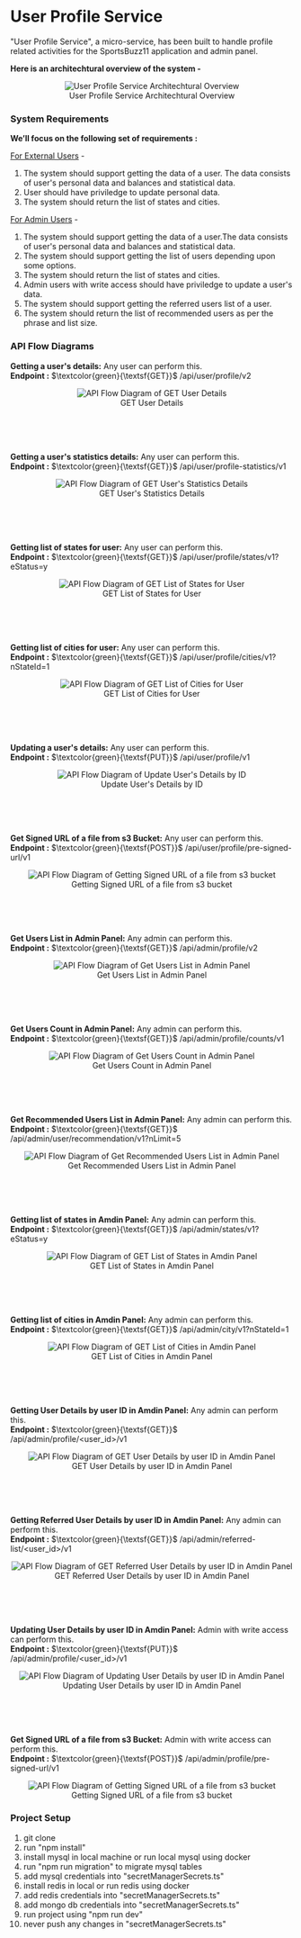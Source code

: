# User Profile Service

"User Profile Service", a micro-service, has been built to handle profile related activities for the SportsBuzz11 application and admin panel.

**Here is an architechtural overview of the system -**

<!-- ![User Profile Service Architechtural Overview](designs/user-profile-system-architechture.webp) -->
<p align="center">
  <img src="system-designs/system-architechture.webp" alt="User Profile Service Architechtural Overview">
  <br />
  User Profile Service Architechtural Overview
</p>

### System Requirements

**We’ll focus on the following set of requirements :**

<ins>For External Users</ins> -
1. The system should support getting the data of a user. The data consists of user's personal data and balances and statistical data.
2. User should have priviledge to update personal data.
3. The system should return the list of states and cities.

<ins>For Admin Users</ins> -
1. The system should support getting the data of a user.The data consists of user's personal data and balances and statistical data.
2. The system should support getting the list of users depending upon some options.
3. The system should return the list of states and cities.
4. Admin users with write access should have priviledge to update a user's data.
5. The system should support getting the referred users list of a user.
6. The system should return the list of recommended users as per the phrase and list size.

### API Flow Diagrams

**Getting a user's details:** Any user can perform this.
<br/>
**Endpoint :** $\textcolor{green}{\textsf{GET}}$ /api/user/profile/v2

<p align="center">
    <img src="system-designs/api_user_profile_v2.webp" alt="API Flow Diagram of GET User Details">
    <br />
    GET User Details
</p>
<br/><br/><br/>

**Getting a user's statistics details:** Any user can perform this.
<br/>
**Endpoint :** $\textcolor{green}{\textsf{GET}}$ /api/user/profile-statistics/v1

<p align="center">
    <img src="system-designs/api_user_profile-statistics_v1.webp" alt="API Flow Diagram of GET User's Statistics Details">
    <br />
    GET User's Statistics Details
</p>
<br/><br/><br/>

**Getting list of states for user:** Any user can perform this.
<br/>
**Endpoint :** $\textcolor{green}{\textsf{GET}}$ /api/user/profile/states/v1?eStatus=y

<p align="center">
    <img src="system-designs/api_user_profile_states_v1.webp" alt="API Flow Diagram of GET List of States for User">
    <br />
    GET List of States for User
</p>
<br/><br/><br/>

**Getting list of cities for user:** Any user can perform this.
<br/>
**Endpoint :** $\textcolor{green}{\textsf{GET}}$ /api/user/profile/cities/v1?nStateId=1

<p align="center">
    <img src="system-designs/api_user_profile_cities_v1.webp" alt="API Flow Diagram of GET List of Cities for User">
    <br />
    GET List of Cities for User
</p>
<br/><br/><br/>

**Updating a user's details:** Any user can perform this.
<br/>
**Endpoint :** $\textcolor{green}{\textsf{PUT}}$ /api/user/profile/v1

<p align="center">
    <img src="system-designs/put_api_user_profile_v1.webp" alt="API Flow Diagram of Update User's Details by ID">
    <br />
    Update User's Details by ID
</p>
<br/><br/><br/>

**Get Signed URL of a file from s3 Bucket:** Any user can perform this.
<br/>
**Endpoint :** $\textcolor{green}{\textsf{POST}}$ /api/user/profile/pre-signed-url/v1

<p align="center">
    <img src="system-designs/api_user_profile_pre-signed-url_v1.webp" alt="API Flow Diagram of Getting Signed URL of a file from s3 bucket">
    <br />
    Getting Signed URL of a file from s3 bucket
</p>
<br/><br/><br/>

**Get Users List in Admin Panel:** Any admin can perform this.
<br/>
**Endpoint :** $\textcolor{green}{\textsf{GET}}$ /api/admin/profile/v2

<p align="center">
    <img src="system-designs/api_admin_profile_v2.webp" alt="API Flow Diagram of Get Users List in Admin Panel">
    <br />
    Get Users List in Admin Panel
</p>
<br/><br/><br/>

**Get Users Count in Admin Panel:** Any admin can perform this.
<br/>
**Endpoint :** $\textcolor{green}{\textsf{GET}}$ /api/admin/profile/counts/v1

<p align="center">
    <img src="system-designs/api_admin_profile_counts_v1.webp" alt="API Flow Diagram of Get Users Count in Admin Panel">
    <br />
    Get Users Count in Admin Panel
</p>
<br/><br/><br/>

**Get Recommended Users List in Admin Panel:** Any admin can perform this.
<br/>
**Endpoint :** $\textcolor{green}{\textsf{GET}}$ /api/admin/user/recommendation/v1?nLimit=5

<p align="center">
    <img src="system-designs/api_admin_user_recommendation_v1.webp" alt="API Flow Diagram of Get Recommended Users List in Admin Panel">
    <br />
    Get Recommended Users List in Admin Panel
</p>
<br/><br/><br/>

**Getting list of states in Amdin Panel:** Any admin can perform this.
<br/>
**Endpoint :** $\textcolor{green}{\textsf{GET}}$ /api/admin/states/v1?eStatus=y

<p align="center">
    <img src="system-designs/api_admin_states_v1.webp" alt="API Flow Diagram of GET List of States in Amdin Panel">
    <br />
    GET List of States in Amdin Panel
</p>
<br/><br/><br/>

**Getting list of cities in Amdin Panel:** Any admin can perform this.
<br/>
**Endpoint :** $\textcolor{green}{\textsf{GET}}$ /api/admin/city/v1?nStateId=1

<p align="center">
    <img src="system-designs/api_admin_city_v1.webp" alt="API Flow Diagram of GET List of Cities in Amdin Panel">
    <br />
    GET List of Cities in Amdin Panel
</p>
<br/><br/><br/>

**Getting User Details by user ID in Amdin Panel:** Any admin can perform this.
<br/>
**Endpoint :** $\textcolor{green}{\textsf{GET}}$ /api/admin/profile/<user_id>/v1

<p align="center">
    <img src="system-designs/api_admin_profile__user_id_v1.webp" alt="API Flow Diagram of GET User Details by user ID in Amdin Panel">
    <br />
    GET User Details by user ID in Amdin Panel
</p>
<br/><br/><br/>

**Getting Referred User Details by user ID in Amdin Panel:** Any admin can perform this.
<br/>
**Endpoint :** $\textcolor{green}{\textsf{GET}}$ /api/admin/referred-list/<user_id>/v1

<p align="center">
    <img src="system-designs/api_admin_referred-list__user_id_v1.webp" alt="API Flow Diagram of GET Referred User Details by user ID in Amdin Panel">
    <br />
    GET Referred User Details by user ID in Amdin Panel
</p>
<br/><br/><br/>

**Updating User Details by user ID in Amdin Panel:** Admin with write access can perform this.
<br/>
**Endpoint :** $\textcolor{green}{\textsf{PUT}}$ /api/admin/profile/<user_id>/v1

<p align="center">
    <img src="system-designs/put_api_admin_profile__user_id_v1.webp" alt="API Flow Diagram of Updating User Details by user ID in Amdin Panel">
    <br />
    Updating User Details by user ID in Amdin Panel
</p>
<br/><br/><br/>

**Get Signed URL of a file from s3 Bucket:** Admin with write access can perform this.
<br/>
**Endpoint :** $\textcolor{green}{\textsf{POST}}$ /api/admin/profile/pre-signed-url/v1

<p align="center">
    <img src="system-designs/api_admin_profile_pre-signed-url_v1.webp" alt="API Flow Diagram of Getting Signed URL of a file from s3 bucket">
    <br />
    Getting Signed URL of a file from s3 bucket
</p>

### Project Setup
1. git clone
2. run "npm install"
3. install mysql in local machine or run local mysql using docker
4. run "npm run migration" to migrate mysql tables
5. add mysql credentials into "secretManagerSecrets.ts"
6. install redis in local or run redis using docker
7. add redis credentials into "secretManagerSecrets.ts"
8. add mongo db credentials into "secretManagerSecrets.ts"
9. run project using "npm run dev"
10. never push any changes in "secretManagerSecrets.ts"
